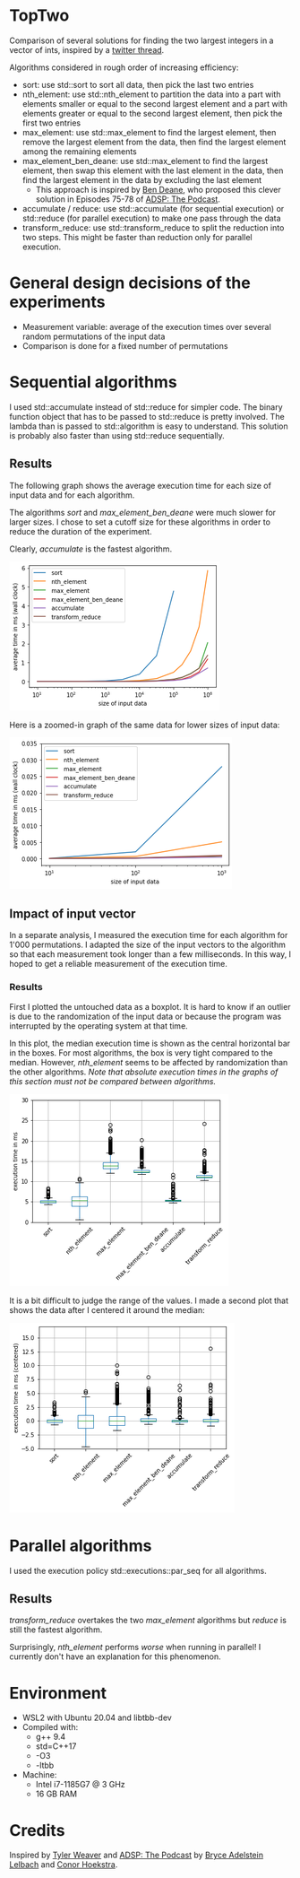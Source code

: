 # TopTwo
Comparison of several solutions for finding the two largest integers in a vector of ints, inspired by a [twitter thread](https://twitter.com/squirrel428_/status/1516056776004800515).

Algorithms considered in rough order of increasing efficiency:
- sort: use std::sort to sort all data, then pick the last two entries
- nth_element: use std::nth_element to partition the data into a part with elements smaller or equal to the second largest element and a part with elements greater or equal to the second largest element, then pick the first two entries
- max_element: use std::max_element to find the largest element, then remove the largest element from the data, then find the largest element among the remaining elements
- max_element_ben_deane: use std::max_element to find the largest element, then swap this element with the last element in the data, then find the largest element in the data by excluding the last element
    - This approach is inspired by [Ben Deane](https://twitter.com/ben_deane), who proposed this clever solution in Episodes 75-78 of [ADSP: The Podcast](https://twitter.com/adspthepodcast).
- accumulate / reduce: use std::accumulate (for sequential execution) or std::reduce (for parallel execution) to make one pass through the data
- transform_reduce: use std::transform_reduce to split the reduction into two steps. This might be faster than reduction only for parallel execution.

# General design decisions of the experiments
- Measurement variable: average of the execution times over several random permutations of the input data
- Comparison is done for a fixed number of permutations

# Sequential algorithms
I used std::accumulate instead of std::reduce for simpler code. The binary function object that has to be passed to std::reduce is pretty involved. The lambda than is passed to std::algorithm is easy to understand. This solution is probably also faster than using std::reduce sequentially.

## Results
The following graph shows the average execution time for each size of input data and for each algorithm.

The algorithms _sort_ and _max\_element\_ben\_deane_ were much slower for larger sizes. I chose to set a cutoff size for these algorithms in order to reduce the duration of the experiment.

Clearly, _accumulate_ is the fastest algorithm.

![comparison_of_algorithms](results/comparison_of_algorithms.png)

Here is a zoomed-in graph of the same data for lower sizes of input data:

![comparison_of_algorithms_zoomed](results/comparison_of_algorithms_zoom.png)

## Impact of input vector
In a separate analysis, I measured the execution time for each algorithm for 1'000 permutations. I adapted the size of the input vectors to the algorithm so that each measurement took longer than a few milliseconds. In this way, I hoped to get a reliable measurement of the execution time.

### Results
First I plotted the untouched data as a boxplot. It is hard to know if an outlier is due to the randomization of the input data or because the program was interrupted by the operating system at that time.

In this plot, the median execution time is shown as the central horizontal bar in the boxes. For most algorithms, the box is very tight compared to the median. However, _nth\_element_ seems to be affected by randomization than the other algorithms.
_Note that absolute execution times in the graphs of this section must not be compared between algorithms._

![analysis-timing-data](results/analysis-timing-data.png) 

It is a bit difficult to judge the range of the values. I made a second plot that shows the data after I centered it around the median:

![analysis-timing-data-centered](results/analysis-timing-data-centered.png) 

# Parallel algorithms
I used the execution policy std::executions::par_seq for all algorithms.

## Results
_transform\_reduce_ overtakes the two _max\_element_ algorithms but _reduce_ is still the fastest algorithm.

Surprisingly, _nth\_element_ performs *worse* when running in parallel! I currently don't have an explanation for this phenomenon.

# Environment
- WSL2 with Ubuntu 20.04 and libtbb-dev
- Compiled with:
    - g++ 9.4
    - std=C++17
    - -O3
    - -ltbb
- Machine:
    - Intel i7-1185G7 @ 3 GHz
    - 16 GB RAM

# Credits
Inspired by [Tyler Weaver](https://twitter.com/squirrel428_) and [ADSP: The Podcast](https://twitter.com/adspthepodcast) by [Bryce Adelstein Lelbach](https://twitter.com/blelbach) and [Conor Hoekstra](https://twitter.com/code_report).
